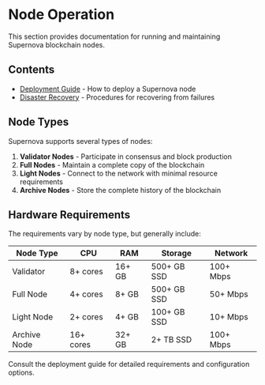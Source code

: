 # Node Operation

This section provides documentation for running and maintaining Supernova blockchain nodes.

## Contents

- [Deployment Guide](deployment-guide.md) - How to deploy a Supernova node
- [Disaster Recovery](disaster-recovery.md) - Procedures for recovering from failures

## Node Types

Supernova supports several types of nodes:

1. **Validator Nodes** - Participate in consensus and block production
2. **Full Nodes** - Maintain a complete copy of the blockchain
3. **Light Nodes** - Connect to the network with minimal resource requirements
4. **Archive Nodes** - Store the complete history of the blockchain

## Hardware Requirements

The requirements vary by node type, but generally include:

| Node Type | CPU | RAM | Storage | Network |
|-----------|-----|-----|---------|---------|
| Validator | 8+ cores | 16+ GB | 500+ GB SSD | 100+ Mbps |
| Full Node | 4+ cores | 8+ GB | 500+ GB SSD | 50+ Mbps |
| Light Node | 2+ cores | 4+ GB | 100+ GB SSD | 10+ Mbps |
| Archive Node | 16+ cores | 32+ GB | 2+ TB SSD | 100+ Mbps |

Consult the deployment guide for detailed requirements and configuration options. 